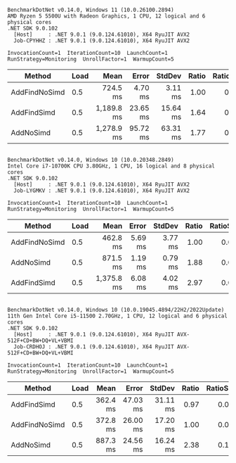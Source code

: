 
```

BenchmarkDotNet v0.14.0, Windows 11 (10.0.26100.2894)
AMD Ryzen 5 5500U with Radeon Graphics, 1 CPU, 12 logical and 6 physical cores
.NET SDK 9.0.102
  [Host]     : .NET 9.0.1 (9.0.124.61010), X64 RyuJIT AVX2
  Job-CPYHHZ : .NET 9.0.1 (9.0.124.61010), X64 RyuJIT AVX2

InvocationCount=1  IterationCount=10  LaunchCount=1  
RunStrategy=Monitoring  UnrollFactor=1  WarmupCount=5  

```
| Method        | Load | Mean       | Error    | StdDev   | Ratio | RatioSD |
|-------------- |----- |-----------:|---------:|---------:|------:|--------:|
| AddFindNoSimd | 0.5  |   724.5 ms |  4.70 ms |  3.11 ms |  1.00 |    0.01 |
| AddFindSimd   | 0.5  | 1,189.8 ms | 23.65 ms | 15.64 ms |  1.64 |    0.02 |
| AddNoSimd     | 0.5  | 1,278.9 ms | 95.72 ms | 63.31 ms |  1.77 |    0.08 |

```

BenchmarkDotNet v0.14.0, Windows 10 (10.0.20348.2849)
Intel Core i7-10700K CPU 3.80GHz, 1 CPU, 16 logical and 8 physical cores
.NET SDK 9.0.102
  [Host]     : .NET 9.0.1 (9.0.124.61010), X64 RyuJIT AVX2
  Job-LYGMKV : .NET 9.0.1 (9.0.124.61010), X64 RyuJIT AVX2

InvocationCount=1  IterationCount=10  LaunchCount=1  
RunStrategy=Monitoring  UnrollFactor=1  WarmupCount=5  

```
| Method        | Load | Mean       | Error   | StdDev  | Ratio | RatioSD |
|-------------- |----- |-----------:|--------:|--------:|------:|--------:|
| AddFindNoSimd | 0.5  |   462.8 ms | 5.69 ms | 3.77 ms |  1.00 |    0.01 |
| AddNoSimd     | 0.5  |   871.5 ms | 1.19 ms | 0.79 ms |  1.88 |    0.01 |
| AddFindSimd   | 0.5  | 1,375.8 ms | 6.08 ms | 4.02 ms |  2.97 |    0.02 |

```

BenchmarkDotNet v0.14.0, Windows 10 (10.0.19045.4894/22H2/2022Update)
11th Gen Intel Core i5-11500 2.70GHz, 1 CPU, 12 logical and 6 physical cores
.NET SDK 9.0.102
  [Host]     : .NET 9.0.1 (9.0.124.61010), X64 RyuJIT AVX-512F+CD+BW+DQ+VL+VBMI
  Job-CRDHOJ : .NET 9.0.1 (9.0.124.61010), X64 RyuJIT AVX-512F+CD+BW+DQ+VL+VBMI

InvocationCount=1  IterationCount=10  LaunchCount=1  
RunStrategy=Monitoring  UnrollFactor=1  WarmupCount=5  

```
| Method        | Load | Mean     | Error    | StdDev   | Ratio | RatioSD |
|-------------- |----- |---------:|---------:|---------:|------:|--------:|
| AddFindSimd   | 0.5  | 362.4 ms | 47.03 ms | 31.11 ms |  0.97 |    0.09 |
| AddFindNoSimd | 0.5  | 372.8 ms | 26.00 ms | 17.20 ms |  1.00 |    0.06 |
| AddNoSimd     | 0.5  | 887.3 ms | 24.56 ms | 16.24 ms |  2.38 |    0.10 |
